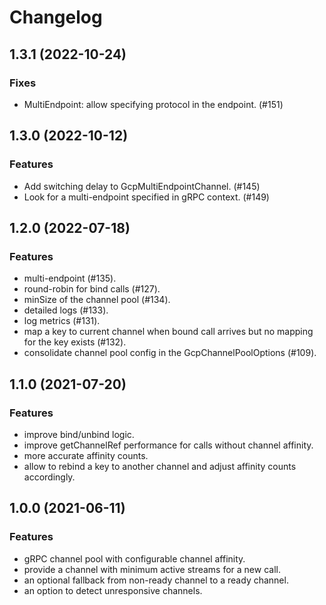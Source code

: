 # Changelog

## 1.3.1 (2022-10-24)

### Fixes

* MultiEndpoint: allow specifying protocol in the endpoint. (#151)

## 1.3.0 (2022-10-12)

### Features

* Add switching delay to GcpMultiEndpointChannel. (#145)
* Look for a multi-endpoint specified in gRPC context. (#149)

## 1.2.0 (2022-07-18)

### Features

* multi-endpoint (#135).
* round-robin for bind calls (#127).
* minSize of the channel pool (#134).
* detailed logs (#133).
* log metrics (#131).
* map a key to current channel when bound call arrives but no mapping for the
key exists (#132).
* consolidate channel pool config in the GcpChannelPoolOptions (#109).

## 1.1.0 (2021-07-20)

### Features

* improve bind/unbind logic.
* improve getChannelRef performance for calls without channel affinity.
* more accurate affinity counts.
* allow to rebind a key to another channel and adjust affinity counts accordingly.

## 1.0.0 (2021-06-11)

### Features

* gRPC channel pool with configurable channel affinity.
* provide a channel with minimum active streams for a new call.
* an optional fallback from non-ready channel to a ready channel.
* an option to detect unresponsive channels.
